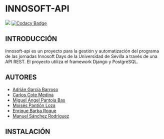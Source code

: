 # INNOSOFT-API

![](https://github.com/enriquebarba97/innosoft_api/workflows/Django%20Tests/badge.svg)
[![Codacy Badge](https://api.codacy.com/project/badge/Grade/bac4b8376e0b427ba8763fe6c6ee7d6c)](https://app.codacy.com/gh/enriquebarba97/innosoft_api?utm_source=github.com&utm_medium=referral&utm_content=enriquebarba97/innosoft_api&utm_campaign=Badge_Grade)

## INTRODUCCIÓN

Innosoft-api es un proyecto para la gestión y automatización del programa de las jornadas Innosoft Days de la Universidad de Sevilla a través de una API REST. El proyecto utiliza el framework Django y PostgreSQL.

## AUTORES

 - [Adrián García Barroso](https://github.com/adrgrabar)
 - [Carlos Cote Medina](https://github.com/Carcotmed)
 - [Miguel Ángel Pantoja Bas](https://github.com/miguelpantoja89)
 - [Moisés Pantión Loza](https://github.com/Moipanloz)
 - [Enrique Barba Roque](https://github.com/enriquebarba97)
 - [Manuel Sánchez Rodríguez](https://github.com/mansanrod4)

## INSTALACIÓN

